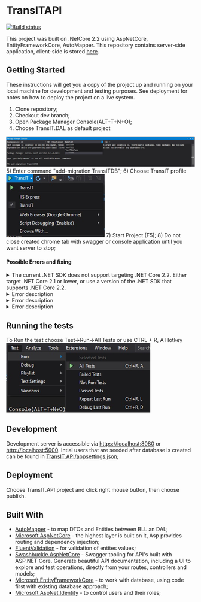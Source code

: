 # TransITAPI
[![Build status](https://ci.appveyor.com/api/projects/status/ijoktib4wnjmm9no?svg=true)](https://ci.appveyor.com/project/Vladacdc/transit-api)

This project was built on .NetCore 2.2 using AspNetCore, EntityFrameworkCore, AutoMapper.
This repository contains server-side application, client-side is stored [here](https://github.com/Vladacdc/TransIT.Client). 

## Getting Started

These instructions will get you a copy of the project up and running on your local machine for development and testing purposes.
See deployment for notes on how to deploy the project on a live system.

1) Clone repository;
2) Checkout dev branch;
3) Open Package Manager Console(ALT+T+N+O);
4) Choose TransIT.DAL as default project
<img src ="./images/PackageManagerConsole.jpg"/>
5) Enter command "add-migration TransITDB";
6) Choose TransIT profile
<img src ="./images/TransITProfile.jpg"/>
7) Start Project (F5);
8) Do not close created chrome tab with swagger or console application until you want server to stop;

#### Possible Errors and fixing
<details close>
<summary>The current .NET SDK does not support targeting .NET Core 2.2. Either target .NET Core 2.1 or lower, or use a version of the .NET SDK that supports .NET Core 2.2.</summary>
Install <a href="https://dotnet.microsoft.com/download/dotnet-core/2.2">.Net Core 2.2 SDK</a>;
</details>
<details close>
<summary>Error description</summary>
fixing
</details>
<details close>
<summary>Error description</summary>
fixing
</details>
<details close>
<summary>Error description</summary>
fixing
</details>

## Running the tests

To Run the test choose Test->Run->All Tests or use CTRL + R, A Hotkey
<img src ="./images/RunTests.jpg"/>

## Development

Development server is accessible via [https://localhost:8080](https://localhost:8080) or [http://localhost:5000](http://localhost:5000).
Intial users that are seeded after database is created can be found in [TransIT.API/appsettings.json](TransIT.API/appsettings.json);

## Deployment

Choose TransIT.API project and click right mouse button, then choose publish.

## Built With

* [AutoMapper](https://automapper.org/) - to map DTOs and Entities between BLL an DAL;
* [Microsoft.AspNetCore](https://asp.net/) - the highest layer is built on it, Asp provides routing and dependency injection;
* [FluentValidation](https://fluentvalidation.net/) - for validation of entites values;
* [Swashbuckle.AspNetCore](https://github.com/domaindrivendev/Swashbuckle.AspNetCore) - Swagger tooling for API's built with ASP.NET Core.
Generate beautiful API documentation, including a UI to explore and test operations, directly from your routes, controllers and models;
* [Microsoft.EntityFrameworkCore](https://docs.microsoft.com/en-us/ef/core/) - to work with database, using code first with existing database approach;
* [Microsoft.AspNet.Identity](https://docs.microsoft.com/en-us/aspnet/identity/overview/getting-started/introduction-to-aspnet-identity) - to control users and their roles;
